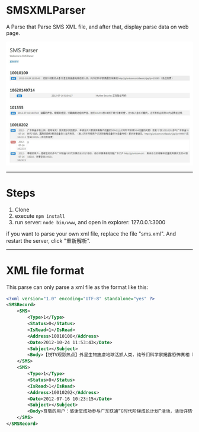 # SMSXMLParser
A Parse that Parse SMS XML file, and after that, display parse data on web page.

![alt](https://github.com/KKDestiny/SMSXMLParser/blob/master/public/images/demo.jpg?raw=true)

---

# Steps

1. Clone
2. execute `npm install`
3. run server: `node bin/www`, and open in explorer: 127.0.0.1:3000

if you want to parse your own xml file, replace the file "sms.xml". And restart the server, click "重新解析".

---

# XML file format

This parse can only parse a xml file as the format like this:

```xml
<?xml version="1.0" encoding="UTF-8" standalone="yes" ?>
<SMSRecord>
    <SMS>
        <Type>1</Type>
        <Status>0</Status>
        <IsRead>1</IsRead>
        <Address>10010100</Address>
        <Date>2012-10-24 11:53:43</Date>
        <Subject></Subject>
        <Body>【悦TV观影热点】外星生物施虐地球活抓人类，纯爷们科学家揭露恐怖真相 http://g.iuni.com.cn/classic/r.jsp?p=23285 （免信息费）</Body>
    </SMS>
    <SMS>
        <Type>1</Type>
        <Status>0</Status>
        <IsRead>1</IsRead>
        <Address>10010202</Address>
        <Date>2012-07-16 10:23:15</Date>
        <Subject></Subject>
        <Body>尊敬的用户：感谢您成功参与广东联通“G时代阶梯成长计划”活动，活动详情请登陆炫魅广东门户 http://g.iuni.com.cn/ ，查询自己的套餐和流量使用情况发送HF到10010，详情咨询10010。</Body>
    </SMS>
</SMSRecord>
```

